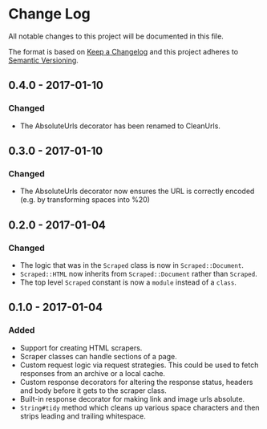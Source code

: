 # Change Log

All notable changes to this project will be documented in this file.

The format is based on [Keep a Changelog](http://keepachangelog.com/)
and this project adheres to [Semantic Versioning](http://semver.org/).

## 0.4.0 - 2017-01-10

### Changed

- The AbsoluteUrls decorator has been renamed to CleanUrls.

## 0.3.0 - 2017-01-10

### Changed

- The AbsoluteUrls decorator now ensures the URL is correctly encoded
  (e.g. by transforming spaces into %20)

## 0.2.0 - 2017-01-04

### Changed

- The logic that was in the `Scraped` class is now in `Scraped::Document`.
- `Scraped::HTML` now inherits from `Scraped::Document` rather than `Scraped`.
- The top level `Scraped` constant is now a `module` instead of a `class`.

## 0.1.0 - 2017-01-04

### Added

- Support for creating HTML scrapers.
- Scraper classes can handle sections of a page.
- Custom request logic via request strategies. This could be used to fetch
  responses from an archive or a local cache.
- Custom response decorators for altering the response status, headers and body
  before it gets to the scraper class.
- Built-in response decorator for making link and image urls absolute.
- `String#tidy` method which cleans up various space characters and then strips
  leading and trailing whitespace.
